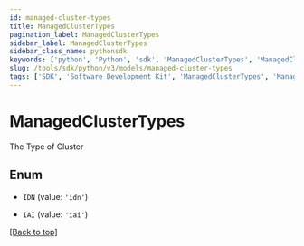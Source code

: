 ```yaml
---
id: managed-cluster-types
title: ManagedClusterTypes
pagination_label: ManagedClusterTypes
sidebar_label: ManagedClusterTypes
sidebar_class_name: pythonsdk
keywords: ['python', 'Python', 'sdk', 'ManagedClusterTypes', 'ManagedClusterTypes'] 
slug: /tools/sdk/python/v3/models/managed-cluster-types
tags: ['SDK', 'Software Development Kit', 'ManagedClusterTypes', 'ManagedClusterTypes']
---
```


# ManagedClusterTypes

The Type of Cluster

## Enum

* `IDN` (value: `'idn'`)

* `IAI` (value: `'iai'`)

[[Back to top]](#) 

